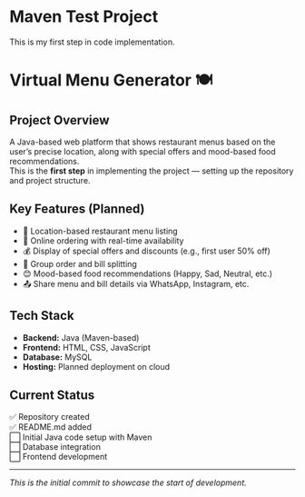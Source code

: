 # Maven Test Project
This is my first step in code implementation.

# Virtual Menu Generator 🍽️

## Project Overview
A Java-based web platform that shows restaurant menus based on the user’s precise location, along with special offers and mood-based food recommendations.  
This is the **first step** in implementing the project — setting up the repository and project structure.

## Key Features (Planned)
- 📍 Location-based restaurant menu listing  
- 🛒 Online ordering with real-time availability  
- 💰 Display of special offers and discounts (e.g., first user 50% off)  
- 👫 Group order and bill splitting  
- 😊 Mood-based food recommendations (Happy, Sad, Neutral, etc.)  
- 📤 Share menu and bill details via WhatsApp, Instagram, etc.  

## Tech Stack
- **Backend:** Java (Maven-based)  
- **Frontend:** HTML, CSS, JavaScript  
- **Database:** MySQL  
- **Hosting:** Planned deployment on cloud  

## Current Status
✅ Repository created  
✅ README.md added  
⬜ Initial Java code setup with Maven  
⬜ Database integration  
⬜ Frontend development

---

_This is the initial commit to showcase the start of development._